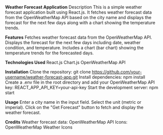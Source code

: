 **Weather Forecast Application**
Description
This is a simple weather forecast application built using React.js. It fetches weather forecast data from the OpenWeatherMap API based on the city name and displays the forecast for the next few days along with a chart showing the temperature trends.

**Features**
Fetches weather forecast data from the OpenWeatherMap API.
Displays the forecast for the next few days including date, weather condition, and temperature.
Includes a chart (bar chart) showing the temperature trends for the forecasted days.

**Technologies Used**
React.js
Chart.js
OpenWeatherMap API


**Installation**
Clone the repository: git clone https://github.com/your-username/weather-forecast-app.git
Install dependencies: npm install
Create a .env file in the root directory and add your OpenWeatherMap API key: REACT_APP_API_KEY=your-api-key
Start the development server: npm start


**Usage**
Enter a city name in the input field.
Select the unit (metric or imperial).
Click on the "Get Forecast" button to fetch and display the weather forecast.

**Credits**
Weather forecast data: OpenWeatherMap API
Icons: OpenWeatherMap Weather Icons

